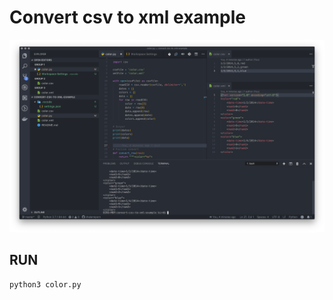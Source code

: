 # Convert csv to xml example

![alt text](screenshot.png "Screen Shot")

## RUN

``` py
python3 color.py
```